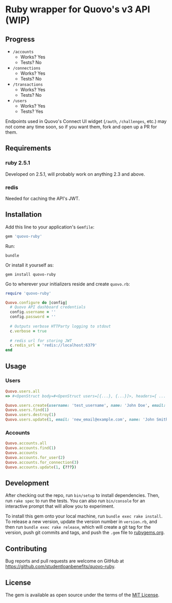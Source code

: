 # Ruby wrapper for Quovo's v3 API (WIP)

## Progress
* `/accounts`
  - Works? Yes
  - Tests? No
* `/connections`
  - Works? Yes
  - Tests? No
* `/transactions`
  - Works? Yes
  - Tests? No
* `/users`
  - Works? Yes
  - Tests? Yes

Endpoints used in Quovo's Connect UI widget (`/auth`, `/challenges`, etc.) may not come any time soon, so if you want
 them, fork and open up a PR for them.

## Requirements
### ruby 2.5.1
Developed on 2.5.1, will probably work on anything 2.3 and above.

### redis
Needed for caching the API's JWT.

## Installation

Add this line to your application's `Gemfile`:

```ruby
gem 'quovo-ruby'
```

Run:
```
bundle
```

Or install it yourself as:
```
gem install quovo-ruby
```
    
Go to wherever your initializers reside and create `quovo.rb`:
```ruby
require 'quovo-ruby'

Quovo.configure do |config|
  # Quovo API dashboard credentials
  config.username = ''
  config.password = ''
  
  # Outputs verbose HTTParty logging to stdout
  c.verbose = true
  
  # redis url for storing JWT
  c.redis_url = 'redis://localhost:6379'
end
````

## Usage
### Users
```ruby
Quovo.users.all
=> #<OpenStruct body=#<OpenStruct users=[{...}, {...}]>, headers={ ... }, status_code=200, success?=true>

Quovo.users.create(username: 'test_username', name: 'John Doe', email: 'test@example.com')
Quovo.users.find(1)
Quovo.users.destroy(1)
Quovo.users.update(1, email: 'new_email@example.com', name: 'John Smith')
```
### Accounts
```ruby
Quovo.accounts.all
Quovo.accounts.find(1)
Quovo.accounts
Quovo.accounts.for_user(2)
Quovo.accounts.for_connection(3)
Quovo.accounts.update(1, {???})
```

## Development

After checking out the repo, run `bin/setup` to install dependencies. Then, run `rake spec` to run the tests. You can also run `bin/console` for an interactive prompt that will allow you to experiment.

To install this gem onto your local machine, run `bundle exec rake install`. To release a new version, update the version number in `version.rb`, and then run `bundle exec rake release`, which will create a git tag for the version, push git commits and tags, and push the `.gem` file to [rubygems.org](https://rubygems.org).

## Contributing

Bug reports and pull requests are welcome on GitHub at https://github.com/studentloanbenefits/quovo-ruby.

## License

The gem is available as open source under the terms of the [MIT License](https://opensource.org/licenses/MIT).

